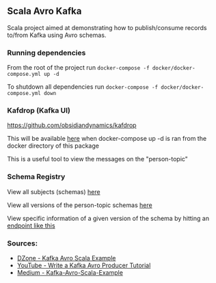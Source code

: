 ## Scala Avro Kafka

Scala project aimed at demonstrating how to publish/consume records to/from Kafka using Avro schemas.

### Running dependencies

From the root of the project run `docker-compose -f docker/docker-compose.yml up -d`

To shutdown all dependencies run `docker-compose -f docker/docker-compose.yml down`

### Kafdrop (Kafka UI)

https://github.com/obsidiandynamics/kafdrop

This will be available [here](http://localhost:9000/) when docker-compose up -d is ran from the docker directory of this
package

This is a useful tool to view the messages on the "person-topic"

### Schema Registry

View all subjects (schemas) [here](http://localhost:8081/subjects/)

View all versions of the person-topic schemas [here](http://localhost:8081/subjects/person-topic-value/versions)

View specific information of a given version of the schema by hitting
an [endpoint like this](http://localhost:8081/subjects/person-topic-value/versions/1)


### Sources:
* [DZone - Kafka Avro Scala Example](https://dzone.com/articles/kafka-avro-scala-example)
* [YouTube - Write a Kafka Avro Producer Tutorial](https://www.youtube.com/watch?v=_6HTHH1NCK0)
* [Medium - Kafka-Avro-Scala-Example](https://medium.com/knoldus/kafka-avro-scala-example-a95f8f8cbb52)